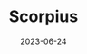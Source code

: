 ---
title: "Scorpius"
cc-type: constellation
borders:
  - Ara
  - Corona Australis
  - Libra
  - Lupus
  - Norma
  - Ophiuchus
  - Sagittarius
date: 2023-06-24
hashtag: scorpius
subdivision-of:
  - southern celestial hemisphere
tags:
  - Zodiac
  - Constellation
---